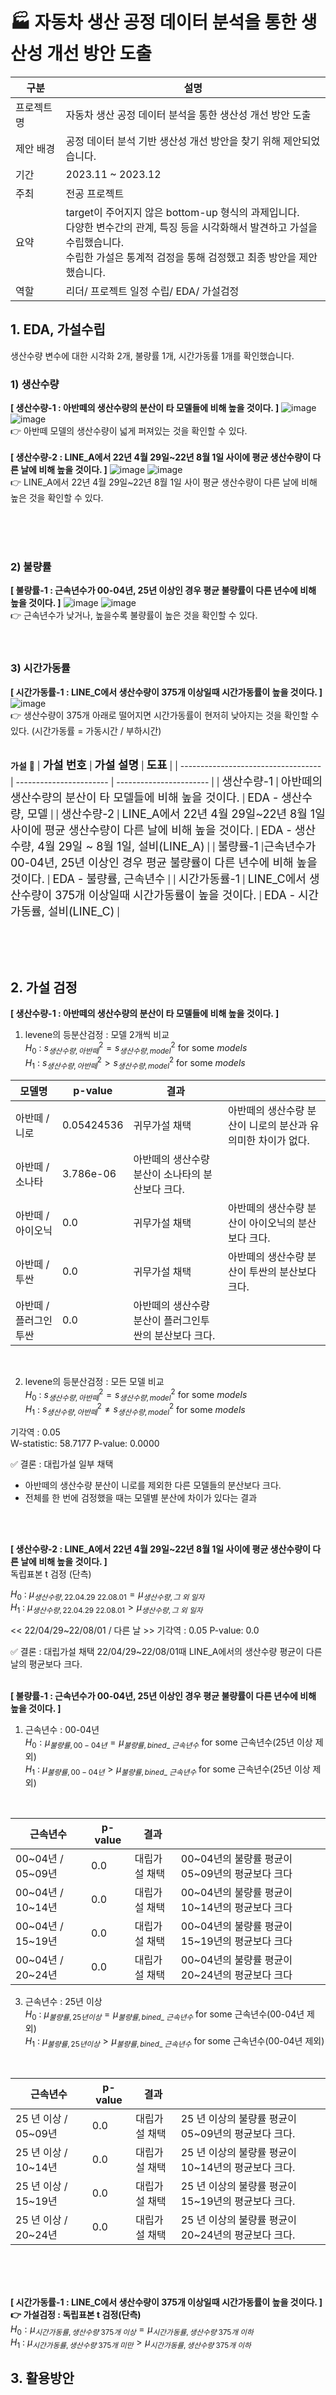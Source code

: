# 🏭 자동차 생산 공정 데이터 분석을 통한 생산성 개선 방안 도출
      
|구분|설명|
|------|---|
|프로젝트 명|자동차 생산 공정 데이터 분석을 통한 생산성 개선 방안 도출|
|제안 배경|공정 데이터 분석 기반 생산성 개선 방안을 찾기 위해 제안되었습니다.|
|기간|2023.11 ~ 2023.12|
|주최|전공 프로젝트|
|요약|target이 주어지지 않은 bottom-up 형식의 과제입니다.<br>다양한 변수간의 관계, 특징 등을 시각화해서 발견하고 가설을 수립했습니다.<br>수립한 가설은 통계적 검정을 통해 검정했고 최종 방안을 제안했습니다.|
|역할|리더/ 프로젝트 일정 수립/ EDA/ 가설검정|


## 1. EDA, 가설수립
생산수량 변수에 대한 시각화 2개, 불량률 1개, 시간가동률 1개를 확인했습니다.
### 1) 생산수량

**[ 생산수량-1 : 아반떼의 생산수량의 분산이 타 모델들에 비해 높을 것이다. ]**
![image](https://github.com/CodeofO/v/assets/99871109/083c8119-7e06-44b2-93b5-ada1d96a49da)
![image](https://github.com/CodeofO/v/assets/99871109/bd5e6a18-664f-4df4-8c76-54161a19547c)
<br>
👉 아반떼 모델의 생산수량이 넓게 퍼져있는 것을 확인할 수 있다.
<br>
<br>
**[ 생산수량-2 : LINE_A에서 22년 4월 29일~22년 8월 1일 사이에 평균 생산수량이 다른 날에 비해 높을 것이다.  ]**
![image](https://github.com/CodeofO/v/assets/99871109/ea7d339a-1539-4678-8ee4-1e4ebf58f40d)
![image](https://github.com/CodeofO/v/assets/99871109/87fa13ec-dcb7-4451-9fe7-11d781efeee6)
<br>
👉 LINE_A에서 22년 4월 29일~22년 8월 1일 사이 평균 생산수량이 다른 날에 비해 높은 것을 확인할 수 있다. 


<br>
<br>
<br>

### 2) 불량률
**[ 불량률-1 : 근속년수가 00-04년, 25년 이상인 경우 평균 불량률이 다른 년수에 비해 높을 것이다. ]** 
![image](https://github.com/CodeofO/v/assets/99871109/6a691b32-1d86-4c6d-9f22-03cb6ee0c334)
![image](https://github.com/CodeofO/v/assets/99871109/4b6c1fb9-edfc-4386-ba22-8627f4dee392)
<br>
👉 근속년수가 낮거나, 높을수록 불량률이 높은 것을 확인할 수 있다.
<br>
<br>
<br>

### 3) 시간가동률
**[ 시간가동률-1 : LINE_C에서 생산수량이 375개 이상일때 시간가동률이 높을 것이다. ]**
![image](https://github.com/CodeofO/v/assets/99871109/61ba0093-ce07-4d2b-a1c5-64b753b0ec2d)
<br>
👉 생산수량이 375개 아래로 떨어지면 시간가동률이 현저히 낮아지는 것을 확인할 수 있다. 
(시간가동률 = 가동시간 / 부하시간)
<br>
<br>

**가설** 🔻
| <font size="4">**가설 번호**</font> | <font size="4">**가설 설명**</font> | <font size="4">**도표**</font> |
| ----------------------------------- | ----------------------- | ----------------------- |
| <font size="4">생산수량-1</font> |  <font size="4">아반떼의 생산수량의 분산이 타 모델들에 비해 높을 것이다.</font> | <font size="4">EDA - 생산수량, 모델</font> |
| <font size="4">생산수량-2</font> |  <font size="4">LINE_A에서 22년 4월 29일~22년 8월 1일 사이에 평균 생산수량이 다른 날에 비해 높을 것이다.</font> | <font size="4">EDA - 생산수량, 4월 29일 ~ 8월 1일, 설비(LINE_A)</font> |
| <font size="4">불량률-1</font> |<font size="4">근속년수가 00-04년, 25년 이상인 경우 평균 불량률이 다른 년수에 비해 높을 것이다.</font> | <font size="4">EDA - 불량률, 근속년수</font> |
| <font size="4">시간가동률-1</font> | <font size="4">LINE_C에서 생산수량이 375개 이상일때 시간가동률이 높을 것이다.</font> | <font size="4">EDA - 시간가동률, 설비(LINE_C)</font> |

<br>
<br>
<br>

## 2. 가설 검정
**[ 생산수량-1 : 아반떼의 생산수량의 분산이 타 모델들에 비해 높을 것이다. ]** <br>
1. levene의 등분산검정 : 모델 2개씩 비교 <br>
  $H_0$ : $s_{생산수량, 아반떼}^2 = s_{생산수량, model}^2$  for some $models$ <br>
  $H_1$ : $s_{생산수량, 아반떼}^2 > s_{생산수량, model}^2$ for some $models$ <br>

|모델명|p-value|결과||
|--|--|--|--|
|아반떼 / 니로|0.05424536|귀무가설 채택|아반떼의 생산수량 분산이 니로의 분산과 유의미한 차이가 없다.|
|아반떼 / 소나타|3.786e-06|아반떼의 생산수량 분산이 소나타의 분산보다 크다.|
|아반떼 / 아이오닉|0.0|귀무가설 채택|아반떼의 생산수량 분산이 아이오닉의 분산보다 크다.|
|아반떼 / 투싼|0.0|귀무가설 채택|아반떼의 생산수량 분산이 투싼의 분산보다 크다.|
|아반떼 / 플러그인 투싼|0.0|아반떼의 생산수량 분산이 플러그인투싼의 분산보다 크다.|
<br>

2. levene의 등분산검정 : 모든 모델 비교 <br>
  $H_0$ : $s_{생산수량, 아반떼}^2 = s_{생산수량, model}^2$  for some $models$ <br>
  $H_1$ : $s_{생산수량, 아반떼}^2 \neq s_{생산수량, model}^2$ for some $models$ <br>
  
  기각역 : 0.05  
  W-statistic: 58.7177
  P-value: 0.0000
  
✅ 결론 : 대립가설 일부 채택
* 아반떼의 생산수량 분산이 니로를 제외한 다른 모델들의 분산보다 크다.
* 전체를 한 번에 검정했을 때는 모델별 분산에 차이가 있다는 결과
<br>
<br>

**[ 생산수량-2 : LINE_A에서 22년 4월 29일~22년 8월 1일 사이에 평균 생산수량이 다른 날에 비해 높을 것이다.  ]** <br>
독립표본 t 검정 (단측)

$H_0$ : $\mu_{생산수량, 22.04.29 ~ 22.08.01} = \mu_{생산수량, 그\ 외\ 일자}$ <br>
$H_1$ : $\mu_{생산수량, 22.04.29 ~ 22.08.01} > \mu_{생산수량, 그\ 외\ 일자}$ <br>

<< 22/04/29~22/08/01 / 다른 날 >>
기각역 : 0.05
P-value: 0.0

✅ 결론 : 대립가설 채택
22/04/29~22/08/01때 LINE_A에서의 생산수량 평균이 다른 날의 평균보다 크다.
<br>
<br>

**[ 불량률-1 : 근속년수가 00-04년, 25년 이상인 경우 평균 불량률이 다른 년수에 비해 높을 것이다. ]** <br>

1. 근속년수 : 00-04년 <br>
    $H_0 : \mu_{불량률, 00-04년} = \mu_{불량률, bined\_\ 근속년수}$  for some 근속년수(25년 이상 제외) <br>
    $H_1$ : $\mu_{불량률, 00-04년} > \mu_{불량률, bined\_\ 근속년수}$  for some 근속년수(25년 이상 제외) <br>
 <br>
 
|근속년수|p-value|결과||
|--|--|--|--|
|00~04년 / 05~09년|0.0|대립가설 채택|00~04년의 불량률 평균이 05~09년의 평균보다 크다|
|00~04년 / 10~14년|0.0|대립가설 채택|00~04년의 불량률 평균이 10~14년의 평균보다 크다|
|00~04년 / 15~19년|0.0|대립가설 채택|00~04년의 불량률 평균이 15~19년의 평균보다 크다|
|00~04년 / 20~24년|0.0|대립가설 채택|00~04년의 불량률 평균이 20~24년의 평균보다 크다|
 
3. 근속년수 : 25년 이상 <br>
    $H_0$ : $\mu_{불량률, 25년 이상} = \mu_{불량률, bined\_\ 근속년수}$  for some 근속년수(00-04년 제외) <br>
    $H_1$ : $\mu_{불량률, 25년 이상} > \mu_{불량률, bined\_\ 근속년수}$  for some 근속년수(00-04년 제외) <br>
<br>

|근속년수|p-value|결과||
|--|--|--|--|
|25 년 이상 / 05~09년|0.0|대립가설 채택|25 년 이상의 불량률 평균이 05~09년의 평균보다 크다.|
|25 년 이상 / 10~14년|0.0|대립가설 채택|25 년 이상의 불량률 평균이 10~14년의 평균보다 크다.|
|25 년 이상 / 15~19년|0.0|대립가설 채택|25 년 이상의 불량률 평균이 15~19년의 평균보다 크다.|
|25 년 이상 / 20~24년|0.0|대립가설 채택|25 년 이상의 불량률 평균이 20~24년의 평균보다 크다.|
<br>
<br>
<br>

**[ 시간가동률-1 : LINE_C에서 생산수량이 375개 이상일때 시간가동률이 높을 것이다. ]** <br>
**👉 가설검정 : 독립표본 t 검정(단측)**  
$H_0 : \mu_{시간가동률, 생산수량\ 375개\ 이상} = \mu_{시간가동률, 생산수량 \ 375개\ 이하}$ <br>
$H_1$ : $\mu_{시간가동률, 생산수량\ 375개\ 미만} > \mu_{시간가동률, 생산수량 \ 375개\ 이하}$ <br>



## 3. 활용방안
